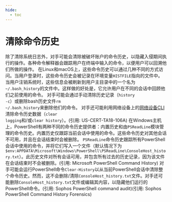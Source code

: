 ```yaml
---
hide:
  - toc
---
```


# 清除命令历史

除了清除系统日志外，对手可能会清除被破坏账户的命令历史，以隐藏入侵期间执行的操作。各种命令解释器会跟踪用户在终端中输入的命令，以便用户可以回溯他们所做的操作。  在Linux和macOS上，这些命令历史可以通过几种不同的方式访问。当用户登录时，这些命令历史会被记录在环境变量<code>HISTFILE</code>指向的文件中。当用户注销系统时，这些信息会被刷新到用户主目录中的一个名为<code>~/.bash_history</code>的文件中。这样做的好处是，它允许用户在不同的会话中回顾他们之前使用的命令。  对手可能会通过手动清除历史记录（<code>history -c</code>）或删除bash历史文件<code>rm ~/.bash_history</code>来删除他们的命令。  对手还可能利用网络设备上的[网络设备CLI](https://attack.mitre.org/techniques/T1059/008)清除命令历史数据（<code>clear logging</code>和/或<code>clear history</code>）。(引用: US-CERT-TA18-106A)  在Windows主机上，PowerShell有两种不同的命令历史提供者：内置历史和由<code>PSReadLine</code>模块管理的命令历史。内置历史仅跟踪当前会话中使用的命令。这些命令历史对其他会话不可用，并且在会话结束时会被删除。  <code>PSReadLine</code>命令历史跟踪所有PowerShell会话中使用的命令，并将它们写入一个文件（默认情况下为<code>$env:APPDATA\Microsoft\Windows\PowerShell\PSReadLine\ConsoleHost_history.txt</code>）。此历史文件对所有会话可用，并包含所有过去的历史记录，因为该文件在会话结束时不会被删除。(引用: Microsoft PowerShell Command History)  对手可能会运行PowerShell命令<code>Clear-History</code>以从当前PowerShell会话中清除整个命令历史。然而，这不会删除/清除<code>ConsoleHost_history.txt</code>文件。对手还可能删除<code>ConsoleHost_history.txt</code>文件或编辑其内容，以隐藏他们运行的PowerShell命令。(引用: Sophos PowerShell command audit)(引用: Sophos PowerShell Command History Forensics)
